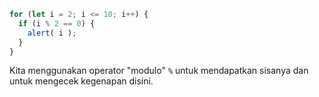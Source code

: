 

```js run demo
for (let i = 2; i <= 10; i++) {
  if (i % 2 == 0) {
    alert( i );
  }
}
```

Kita menggunakan operator "modulo" `%` untuk mendapatkan sisanya dan untuk mengecek kegenapan disini.
